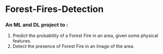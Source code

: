 # Forest-Fires-Detection

### An ML and DL project to :
1) Predict the probability of a Forest Fire in an area, given some physical features.
2) Detect the presence of Forest Fire in an Image of the area. 
